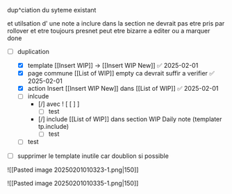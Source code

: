 

dup^ciation du syteme existant 

et 
utilsation d' une note a inclure dans la section 
ne devrait pas etre pris par rollover et etre toujours presnet 
peut etre bizarre a editer ou a marquer done 

- [ ]  duplication 
	- [x] template [[Insert WIP]] -> [[Insert WIP New]] ✅ 2025-02-01
	- [x] page commune [[List  of WIP]] empty ca devrait suffir a verifier ✅ 2025-02-01
	- [x] action Insert [[Insert WIP New]] dans  [[List  of WIP]] ✅ 2025-02-01
	- [ ] inlcude
		- [/] avec ! [ [ ] ]
			- [ ] test 
		- [/] include [[List  of WIP]] dans section WIP Daily note (templater tp.include)
			- [ ] test
	- [ ] test

- [ ] supprimer le template inutile car doublion si possible 



![[Pasted image 20250201010323-1.png|150]]

![[Pasted image 20250201010335-1.png|150]]